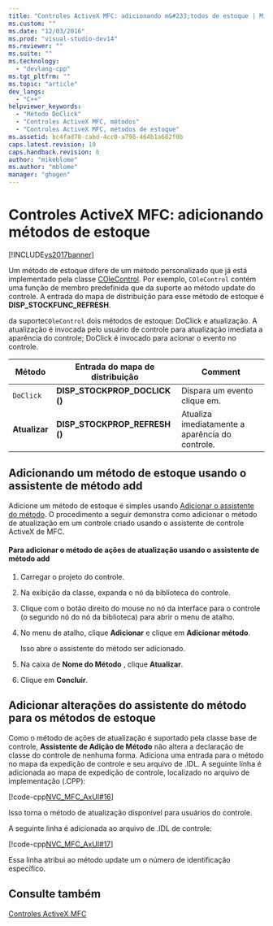 ```yaml
---
title: "Controles ActiveX MFC: adicionando m&#233;todos de estoque | Microsoft Docs"
ms.custom: ""
ms.date: "12/03/2016"
ms.prod: "visual-studio-dev14"
ms.reviewer: ""
ms.suite: ""
ms.technology: 
  - "devlang-cpp"
ms.tgt_pltfrm: ""
ms.topic: "article"
dev_langs: 
  - "C++"
helpviewer_keywords: 
  - "Método DoClick"
  - "Controles ActiveX MFC, métodos"
  - "Controles ActiveX MFC, métodos de estoque"
ms.assetid: bc4fad78-cabd-4cc0-a798-464b1a682f0b
caps.latest.revision: 10
caps.handback.revision: 6
author: "mikeblome"
ms.author: "mblome"
manager: "ghogen"
---
```

# Controles ActiveX MFC: adicionando m&#233;todos de estoque
[!INCLUDE[vs2017banner](../assembler/inline/includes/vs2017banner.md)]

Um método de estoque difere de um método personalizado que já está implementado pela classe [COleControl](../mfc/reference/colecontrol-class.md).  Por exemplo, `COleControl` contém uma função de membro predefinida que da suporte ao método update do controle.  A entrada do mapa de distribuição para esse método de estoque é **DISP\_STOCKFUNC\_REFRESH**.  
  
 da suporte`COleControl` dois métodos de estoque: DoClick e atualização.  A atualização é invocada pelo usuário de controle para atualização imediata a aparência do controle; DoClick é invocado para acionar o evento no controle.  
  
|Método|Entrada do mapa de distribuição|Comment|  
|------------|-------------------------------------|-------------|  
|`DoClick`|**DISP\_STOCKPROP\_DOCLICK \(\)**|Dispara um evento clique em.|  
|**Atualizar**|**DISP\_STOCKPROP\_REFRESH \(\)**|Atualiza imediatamente a aparência do controle.|  
  
##  <a name="_core_adding_a_stock_method_using_classwizard"></a> Adicionando um método de estoque usando o assistente de método add  
 Adicione um método de estoque é simples usando [Adicionar o assistente do método](../ide/add-method-wizard.md).  O procedimento a seguir demonstra como adicionar o método de atualização em um controle criado usando o assistente de controle ActiveX de MFC.  
  
#### Para adicionar o método de ações de atualização usando o assistente de método add  
  
1.  Carregar o projeto do controle.  
  
2.  Na exibição da classe, expanda o nó da biblioteca do controle.  
  
3.  Clique com o botão direito do mouse no nó da interface para o controle \(o segundo nó do nó da biblioteca\) para abrir o menu de atalho.  
  
4.  No menu de atalho, clique **Adicionar** e clique em **Adicionar método**.  
  
     Isso abre o assistente do método ser adicionado.  
  
5.  Na caixa de **Nome do Método** , clique **Atualizar**.  
  
6.  Clique em **Concluir**.  
  
##  <a name="_core_classwizard_changes_for_stock_methods"></a> Adicionar alterações do assistente do método para os métodos de estoque  
 Como o método de ações de atualização é suportado pela classe base de controle, **Assistente de Adição de Método** não altera a declaração de classe do controle de nenhuma forma.  Adiciona uma entrada para o método no mapa da expedição de controle e seu arquivo de .IDL.  A seguinte linha é adicionada ao mapa de expedição de controle, localizado no arquivo de implementação \(.CPP\):  
  
 [!code-cpp[NVC_MFC_AxUI#16](../mfc/codesnippet/CPP/mfc-activex-controls-adding-stock-methods_1.cpp)]  
  
 Isso torna o método de atualização disponível para usuários do controle.  
  
 A seguinte linha é adicionada ao arquivo de .IDL de controle:  
  
 [!code-cpp[NVC_MFC_AxUI#17](../mfc/codesnippet/CPP/mfc-activex-controls-adding-stock-methods_2.idl)]  
  
 Essa linha atribui ao método update um o número de identificação específico.  
  
## Consulte também  
 [Controles ActiveX MFC](../mfc/mfc-activex-controls.md)